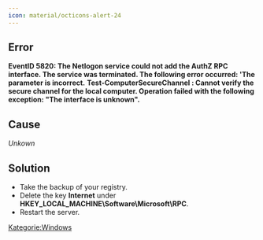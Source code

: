 ```yaml
---
icon: material/octicons-alert-24
---
```


## Error

**EventID 5820: The Netlogon service could not add the AuthZ RPC
interface. The service was terminated. The following error occurred:
'The parameter is incorrect.**
**Test-ComputerSecureChannel : Cannot verify the secure channel for the
local computer. Operation failed with the following exception: "The
interface is unknown".**

## Cause

*Unkown*

## Solution

  - Take the backup of your registry.
  - Delete the key **Internet** under
    **HKEY_LOCAL_MACHINE\\Software\\Microsoft\\RPC**.
  - Restart the server.

[Kategorie:Windows](Kategorie:Windows "wikilink")